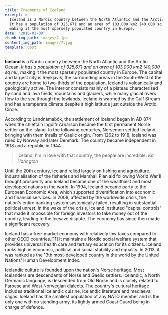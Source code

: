 ```yaml
---
title: Fragments of Iceland
excerpt: >-
  Iceland is a Nordic country between the North Atlantic and the Arctic Ocean.
  It has a population of 325,671 and an area of 103,000 km2 (40,000 sq mi),
  making it the most sparsely populated country in Europe.
date: '2018-01-09'
thumb_img_path: images/7.jpg
content_img_path: images/7.jpg
template: post
---
```


<strong>Iceland</strong> is a Nordic country between the North Atlantic and the Arctic Ocean. <em>It has a population of 325,671 and an area of 103,000 km2 (40,000 sq mi)</em>, making it the most sparsely populated country in Europe. The capital and largest city is Reykjavík; the surrounding areas in the South-West of the country are home to two-thirds of the population. Iceland is volcanically and geologically active. The interior consists mainly of a plateau characterised by sand and lava fields, mountains and glaciers, while many glacial rivers flow to the sea through the lowlands. Iceland is warmed by the Gulf Stream and has a temperate climate despite a high latitude just outside the Arctic Circle.

According to Landnámabók, the settlement of Iceland began in AD 874 when the chieftain Ingólfr Arnarson became the first permanent Norse settler on the island. In the following centuries, Norsemen settled Iceland, bringing with them thralls of Gaelic origin. From 1262 to 1918, Iceland was ruled by Norway and later Denmark. The country became independent in 1918 and a republic in 1944.

> Iceland, I'm in love with that country, the people are incredible. <cite>Kit Harington</cite>

Until the 20th century, Iceland relied largely on fishing and agriculture. Industrialisation of the fisheries and Marshall Plan aid following World War II brought prosperity and Iceland became one of the wealthiest and most developed nations in the world. In 1994, Iceland became party to the European Economic Area, which supported diversification into economic and financial services. In 2008, affected by the worldwide crisis, the nation's entire banking system systemically failed, resulting in substantial political unrest. In the wake of the crisis, Iceland instituted "capital controls" that made it impossible for foreign investors to take money out of the country, leading to the Icesave dispute. The economy has since then made a significant recovery.

Iceland has a free-market economy with relatively low taxes compared to other OECD countries.[11] It maintains a Nordic social welfare system that provides universal health care and tertiary education for its citizens. Iceland ranks high in economic, political and social stability and equality. In 2013, it was ranked as the 13th most-developed country in the world by the United Nations' Human Development Index.

Icelandic culture is founded upon the nation's Norse heritage. Most Icelanders are descendants of Norse and Gaelic settlers. Icelandic, a North Germanic language, is descended from Old Norse and is closely related to Faroese and West Norwegian dialects. The country's cultural heritage includes traditional Icelandic cuisine, Icelandic literature and mediaeval sagas. Iceland has the smallest population of any NATO member and is the only one with no standing army, its lightly armed Coast Guard being in charge of defence.
